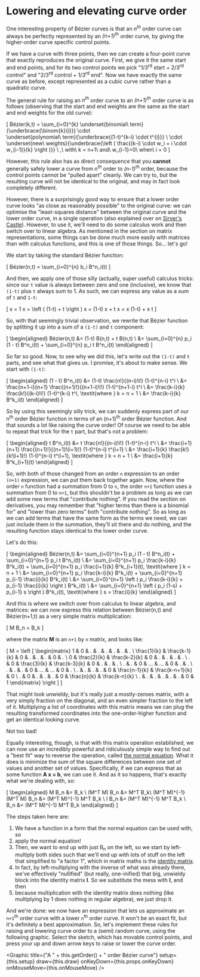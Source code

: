 # Lowering and elevating curve order

One interesting property of Bézier curves is that an *n<sup>th</sup>* order curve can always be perfectly represented by an *(n+1)<sup>th</sup>* order curve, by giving the higher-order curve specific control points.

If we have a curve with three points, then we can create a four-point curve that exactly reproduces the original curve. First, we give it the same start and end points, and for its two control points we pick "1/3<sup>rd</sup> start + 2/3<sup>rd</sup> control" and "2/3<sup>rd</sup> control + 1/3<sup>rd</sup> end". Now we have exactly the same curve as before, except represented as a cubic curve rather than a quadratic curve.

The general rule for raising an *n<sup>th</sup>* order curve to an *(n+1)<sup>th</sup>* order curve is as follows (observing that the start and end weights are the same as the start and end weights for the old curve):

\[
  Bézier(k,t) = \sum_{i=0}^{k}
                \underset{binomial\ term}{\underbrace{\binom{k}{i}}}
                \cdot\
                \underset{polynomial\ term}{\underbrace{(1-t)^{k-i} \cdot t^{i}}}
                \ \cdot \
                \underset{new\ weights}{\underbrace{\left ( \frac{(k-i) \cdot w_i + i \cdot w_{i-1}}{k} \right )}}
  \ ,\ with\ k = n+1\ and\ w_{i-1}=0\ when\ i = 0
\]

However, this rule also has as direct consequence that you **cannot** generally safely lower a curve from *n<sup>th</sup>* order to *(n-1)<sup>th</sup>* order, because the control points cannot be "pulled apart" cleanly. We can try to, but the resulting curve will not be identical to the original, and may in fact look completely different.

However, there is a surprisingly good way to ensure that a lower order curve looks "as close as reasonably possible" to the original curve: we can optimise the "least-squares distance" between the original curve and the lower order curve, in a single operation (also explained over on [Sirver's Castle](http://www.sirver.net/blog/2011/08/23/degree-reduction-of-bezier-curves)). However, to use it, we'll need to do some calculus work and then switch over to linear algebra. As mentioned in the section on matrix representations, some things can be done much more easily with matrices than with calculus functions, and this is one of those things. So... let's go!

We start by taking the standard Bézier function:

\[
    Bézier(n,t) = \sum_{i=0}^{n} b_i B^n_i(t)
\]

And then, we apply one of those silly (actually, super useful) calculus tricks: since our `t` value is always between zero and one (inclusive), we know that `(1-t)` plus `t` always sum to 1. As such, we can express any value as a sum of `t` and `1-t`:

\[
  x = 1 x = \left ( (1-t) + t \right ) x = (1-t) x + t x = x (1-t) + x t
\]

So, with that seemingly trivial observation, we rewrite that Bézier function by splitting it up into a sum of a `(1-t)` and `t` component:

\[
  \begin{aligned}
    Bézier(n,t) &= (1-t) B(n,t) + t B(n,t) \\
                &= \sum_{i=0}^{n} p_i (1 - t) B^n_i(t) + \sum_{i=0}^{n} p_i t B^n_i(t)
  \end{aligned}
\]

So far so good. Now, to see why we did this, let's write out the `(1-t)` and `t` parts, and see what that gives us. I promise, it's about to make sense. We start with `(1-t)`:

\[
  \begin{aligned}
    (1 - t) B^n_i(t) &= (1-t) \frac{n!}{(n-i)!i!}  (1-t)^{n-i} t^i \\
                     &= \frac{n+1-i}{n+1} \frac{(n+1)!}{(n+1-i)!i!} (1-t)^{n+1-i} t^i \\
                     &= \frac{k-i}{k} \frac{k!}{(k-i)!i!} (1-t)^{k-i} t^i, \textit{where } k = n + 1 \\
                     &= \frac{k-i}{k} B^k_i(t)
  \end{aligned}
\]

So by using this seemingly silly trick, we can suddenly express part of our n<sup>th</sup> order Bézier function in terms of an (n+1)<sup>th</sup> order Bézier function. And that sounds a lot like raising the curve order! Of course we need to be able to repeat that trick for the `t` part, but that's not a problem:

\[
  \begin{aligned}
    t B^n_i(t) &= t \frac{n!}{(n-i)!i!} (1-t)^{n-i} t^i \\
               &= \frac{i+1}{n+1} \frac{(n+1)!}{(n+1)!(i+1)!} (1-t)^{n-i} t^{i+1} \\
               &= \frac{i+1}{k} \frac{k!}{k!(i+1)!} (1-t)^{n-i} t^(i+1), \textit{where } k = n + 1 \\
               &= \frac{i+1}{k} B^k_{i+1}(t)
  \end{aligned}
\]

So, with both of those changed from an order `n` expression to an order `(n+1)` expression, we can put them back together again. Now, where the order `n` function had a summation from 0 to `n`, the order `n+1` function uses a summation from 0 to `n+1`, but this shouldn't be a problem as long as we can add some new terms that "contribute nothing". If you read the section on derivatives, you may remember that "higher terms than there is a binomial for" and "lower than zero terms" both "contribute nothing". So as long as we can add terms that have the same form as the terms we need, we can just include them in the summation, they'll sit there and do nothing, and the resulting function stays identical to the lower order curve.

Let's do this:

\[
  \begin{aligned}
    Bézier(n,t) &= \sum_{i=0}^{n+1} p_i (1 - t) B^n_i(t) + \sum_{i=0}^{n+1} p_i t B^n_i(t) \\
                &= \sum_{i=0}^{n+1} p_i \frac{k-i}{k} B^k_i(t) + \sum_{i=0}^{n+1} p_i \frac{i+1}{k} B^k_{i+1}(t), \textit{where } k = n + 1 \\
                &= \sum_{i=0}^{n+1} p_i \frac{k-i}{k} B^k_i(t) + \sum_{i=0}^{n+1} p_{i-1} \frac{i}{k} B^k_i(t) \\
                &= \sum_{i=0}^{n+1} \left ( p_i \frac{k-i}{k} + p_{i-1} \frac{i}{k} \right ) B^k_i(t) \\
                &= \sum_{i=0}^{n+1} \left ( p_i (1-s) + p_{i-1} s \right ) B^k_i(t), \textit{where } s = \frac{i}{k}
  \end{aligned}
\]

And this is where we switch over from calculus to linear algebra, and matrices: we can now express this relation between Bézier(n,t) and Bézier(n+1,t) as a very simple matrix multiplication:

\[
  M B_n = B_k
\]

where the matrix **M** is an `n+1` by `n` matrix, and looks like:

\[
M =
\left [
\begin{matrix}
     1      &        0      &        .      &        .      &  .  &       .       &         .       & . \\
\frac{1}{k} & \frac{k-1}{k} &        0      &        .      &  .  &       .       &         0       & . \\
     0      & \frac{2}{k}   & \frac{k-2}{k} &        0      &  .  &       .       &         .       & . \\
     .      &        0      & \frac{3}{k}   & \frac{k-3}{k} &  0  &       .       &         .       & . \\
     .      &        .      &        0      &       ...     & ... &       0       &         .       & . \\
     .      &        .      &        .      &        0      & ... &      ...      &         0       & . \\
     .      &        .      &        .      &        .      &  0  & \frac{n-1}{k} & \frac{k-n+1}{k} & 0 \\
     .      &        0      &        .      &        .      &  .  &       0       & \frac{n}{k}     & \frac{k-n}{k} \\
     .      &        .      &        .      &        .      &  .  &       .       &         0       & 1
\end{matrix}
\right ]
\]

That might look unwieldy, but it's really just a mostly-zeroes matrix, with a very simply fraction on the diagonal, and an even simpler fraction to the left of it. Multiplying a list of coordinates with this matrix means we can plug the resulting transformed coordinates into the one-order-higher function and get an identical looking curve.

Not too bad!

Equally interesting, though, is that with this matrix operation established, we can now use an incredibly powerful and ridiculously simple way to find out a "best fit" way to reverse the operation, called [the normal equation](http://mathworld.wolfram.com/NormalEquation.html). What it does is minimize the sum of the square differences between one set of values and another set of values. Specifically, if we can express that as some function **A x = b**, we can use it. And as it so happens, that's exactly what we're dealing with, so:

\[
\begin{aligned}
  M B_n &= B_k \\
  (M^T M) B_n &= M^T B_k\\
  (M^T M)^{-1} (M^T M) B_n &= (M^T M)^{-1} M^T B_k \\
  I B_n &= (M^T M)^{-1} M^T B_k \\
  B_n &= (M^T M)^{-1} M^T B_k
\end{aligned}
\]

The steps taken here are:

1. We have a function in a form that the normal equation can be used with, so
2. apply the normal equation!
3. Then, we want to end up with just B<sub>n</sub> on the left, so we start by left-multiply both sides such that we'll end up with lots of stuff on the left that simplified to "a factor 1", which in matrix maths is the [identity matrix](https://en.wikipedia.org/wiki/Identity_matrix).
4. In fact, by left-multiplying with the inverse of what was already there, we've effectively "nullified" (but really, one-inified) that big, unwieldy block into the identity matrix **I**. So we substitute the mess with **I**, and then
5. because multiplication with the identity matrix does nothing (like multiplying by 1 does nothing in regular algebra), we just drop it.

And we're done: we now have an expression that lets us approximate an `n+1`<sup>th</sup> order curve with a lower `n`<sup>th</sup> order curve. It won't be an exact fit, but it's definitely a best approximation. So, let's implement these rules for raising and lowering curve order to a (semi) random curve, using the following graphic. Select the sketch, which has movable control points, and press your up and down arrow keys to raise or lower the curve order.

<Graphic title={"A " + this.getOrder() + " order Bézier curve"} setup={this.setup} draw={this.draw} onKeyDown={this.props.onKeyDown} onMouseMove={this.onMouseMove} />
